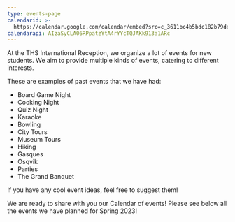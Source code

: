 ```yaml
---
type: events-page
calendarid: >-
  https://calendar.google.com/calendar/embed?src=c_3611bc4b5bdc182b79de912a164e72759ea98599416280ec9a946c6b5165502b%40group.calendar.google.com&ctz=Europe%2FStockholm
calendarapi: AIzaSyCLA06RPpatzYtA4rYYcTQJAKk913a1ARc
---
```

At the THS International Reception, we organize a lot of events for new students. We aim to provide multiple kinds of events, catering to different interests. 

These are examples of past events that we have had:

* Board Game Night
* Cooking Night
* Quiz Night
* Karaoke
* Bowling
* City Tours
* Museum Tours
* Hiking
* Gasques
* Osqvik
* Parties
* The Grand Banquet

If you have any cool event ideas, feel free to suggest them!

We are ready to share with you our Calendar of events! Please see below all the events we have planned for Spring 2023!

